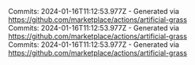 Commits: 2024-01-16T11:12:53.977Z - Generated via https://github.com/marketplace/actions/artificial-grass
<br>
Commits: 2024-01-16T11:12:53.977Z - Generated via https://github.com/marketplace/actions/artificial-grass
<br>
Commits: 2024-01-16T11:12:53.977Z - Generated via https://github.com/marketplace/actions/artificial-grass
<br>

